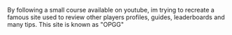By following a small course available on youtube, im trying to recreate a famous site used to review other players profiles, guides, leaderboards and many tips.
This site is known as "OPGG"
